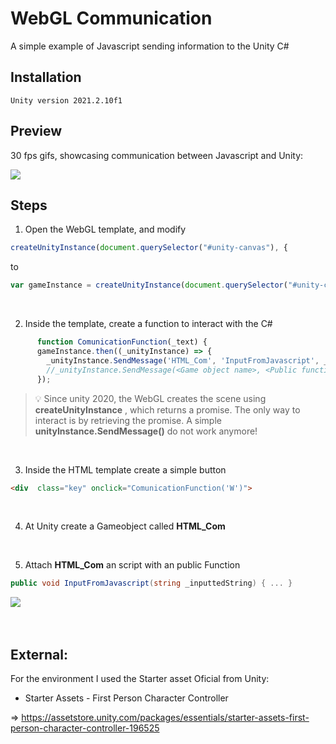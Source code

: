 # WebGL Communication


A simple example of Javascript sending information to the Unity C#


## Installation


```
Unity version 2021.2.10f1
```

## Preview

30 fps gifs, showcasing communication between Javascript and Unity:

<img src="https://imgur.com/3hNYMrP.gif?raw=true">



<br />


## Steps

1. Open the WebGL template, and modify 
```js
createUnityInstance(document.querySelector("#unity-canvas"), {
```
to 
```js
var gameInstance = createUnityInstance(document.querySelector("#unity-canvas"), {
```

<br />

2. Inside the template, create a function to interact with the C#
   
```js
      function ComunicationFunction(_text) {
      gameInstance.then((_unityInstance) => {
        _unityInstance.SendMessage('HTML_Com', 'InputFromJavascript', _text);
        //_unityInstance.SendMessage(<Game object name>, <Public function at this Game object>, <Variable>);
      });
```
>💡 Since unity 2020, the WebGL creates the scene using **createUnityInstance** , which returns a promise.
The only way to interact is by retrieving the promise. A simple **unityInstance.SendMessage()** do not work anymore!


<br />

3. Inside the HTML template create a simple button

```HTML
<div  class="key" onclick="ComunicationFunction('W')">
```

<br />

4. At Unity create a Gameobject called **HTML_Com** 
 
 <br />

5. Attach **HTML_Com** an script with an public Function
   
```csharp
public void InputFromJavascript(string _inputtedString) { ... }
```

<img src="https://imgur.com/h1Orze5.png">






<br />
<br />
<br />

## External:

For the environment I used the Starter asset Oficial from Unity:

- Starter Assets - First Person Character Controller 

=> https://assetstore.unity.com/packages/essentials/starter-assets-first-person-character-controller-196525

